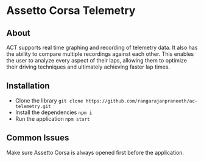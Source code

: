 # Assetto Corsa Telemetry

## About

ACT supports real time graphing and recording of telemetry data. It also has the ability to compare multiple recordings against each other. This enables the user to analyze every aspect of their laps, allowing them to optimize their driving techniques and ultimately achieving faster lap times.

## Installation

* Clone the library `git clone https://github.com/rangarajanpraneeth/ac-telemetry.git`
* Install the dependencies `npm i`
* Run the application `npm start`

## Common Issues

Make sure Assetto Corsa is always opened first before the application.
